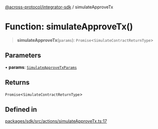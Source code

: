 [@across-protocol/integrator-sdk](../globals.md) / simulateApproveTx

# Function: simulateApproveTx()

> **simulateApproveTx**(`params`): `Promise`\<`SimulateContractReturnType`\>

## Parameters

• **params**: [`SimulateApproveTxParams`](../type-aliases/SimulateApproveTxParams.md)

## Returns

`Promise`\<`SimulateContractReturnType`\>

## Defined in

[packages/sdk/src/actions/simulateApproveTx.ts:17](https://github.com/across-protocol/toolkit/blob/eee89a253938d54aa640eb34f40c2d714b9d031f/packages/sdk/src/actions/simulateApproveTx.ts#L17)

